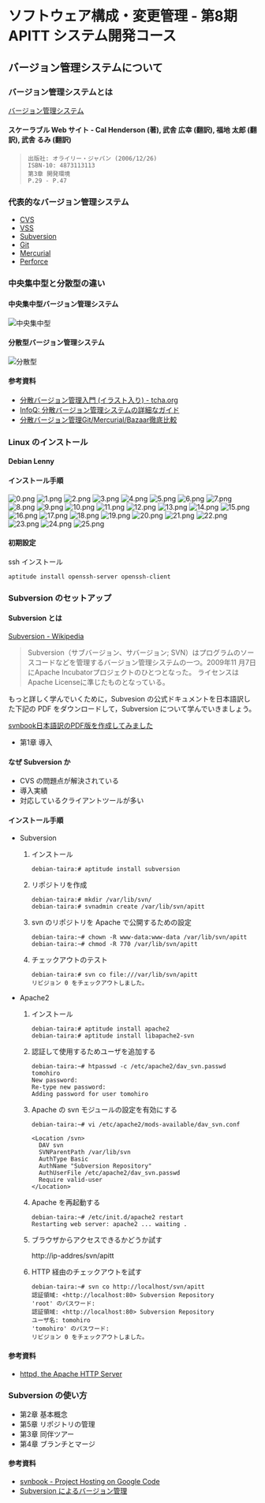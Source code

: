 ソフトウェア構成・変更管理 - 第8期 APITT システム開発コース
================================================================================


バージョン管理システムについて
--------------------------------------------------------------------------------


### バージョン管理システムとは

[バージョン管理システム](http://ja.wikipedia.org/wiki/バージョン管理システム)

#### スケーラブル Web サイト - Cal Henderson (著), 武舎 広幸 (翻訳), 福地 太郎 (翻訳), 武舎 るみ (翻訳)

>     出版社: オライリー・ジャパン (2006/12/26)
>     ISBN-10: 4873113113
>     第3章 開発環境
>     P.29 - P.47

### 代表的なバージョン管理システム

- [CVS](http://ja.wikipedia.org/wiki/Concurrent_Versions_System)
- [VSS](http://ja.wikipedia.org/wiki/Microsoft_Visual_SourceSafe)
- [Subversion](http://ja.wikipedia.org/wiki/Subversion)
- [Git](http://ja.wikipedia.org/wiki/Git)
- [Mercurial](http://ja.wikipedia.org/wiki/Mercurial)
- [Perforce](http://ja.wikipedia.org/wiki/Perforce)


### 中央集中型と分散型の違い

#### 中央集中型バージョン管理システム

![中央集中型](images/Subversion.png)

#### 分散型バージョン管理システム

![分散型](images/Git.png)

#### 参考資料

- [分散バージョン管理入門 (イラスト入り) - tcha.org](http://tcha.org/2010/intro-to-distributed-version-control-illustrated/)
- [InfoQ: 分散バージョン管理システムの詳細なガイド](http://www.infoq.com/jp/articles/dvcs-guide)
- [分散バージョン管理Git/Mercurial/Bazaar徹底比較](http://www.atmarkit.co.jp/fjava/rensai4/devtool03/devtool03_1.html)


### Linux のインストール

#### Debian Lenny

#### インストール手順

![0.png](images/0.png)
![1.png](images/1.png)
![2.png](images/2.png)
![3.png](images/3.png)
![4.png](images/4.png)
![5.png](images/5.png)
![6.png](images/6.png)
![7.png](images/7.png)
![8.png](images/8.png)
![9.png](images/9.png)
![10.png](images/10.png)
![11.png](images/11.png)
![12.png](images/12.png)
![13.png](images/13.png)
![14.png](images/14.png)
![15.png](images/15.png)
![16.png](images/16.png)
![17.png](images/17.png)
![18.png](images/18.png)
![19.png](images/19.png)
![20.png](images/20.png)
![21.png](images/21.png)
![22.png](images/22.png)
![23.png](images/23.png)
![24.png](images/24.png)
![25.png](images/25.png)

#### 初期設定

ssh インストール

    aptitude install openssh-server openssh-client


### Subversion のセットアップ

#### Subversion とは

[Subversion - Wikipedia](http://ja.wikipedia.org/wiki/Subversion)

> Subversion（サブバージョン、サバージョン; SVN）はプログラムのソースコードなどを管理するバージョン管理システムの一つ。2009年11 月7日にApache Incubatorプロジェクトのひとつとなった。 ライセンスはApache Licenseに準じたものとなっている。

もっと詳しく学んでいくために，Subvesion の公式ドキュメントを日本語訳した下記の PDF をダウンロードして，Subversion について学んでいきましょう。

[svnbook日本語訳のPDF版を作成してみました](http://psyto.s26.xrea.com/misc/svnbook/ "svnbook日本語訳のPDF版を作成してみました")

- 第1章 導入

#### なぜ Subversion か

- CVS の問題点が解決されている
- 導入実績
- 対応しているクライアントツールが多い

#### インストール手順

- Subversion

    1. インストール

           debian-taira:# aptitude install subversion

    2. リポジトリを作成

           debian-taira:# mkdir /var/lib/svn/
           debian-taira:# svnadmin create /var/lib/svn/apitt

    3. svn のリポジトリを Apache で公開するための設定

           debian-taira:~# chown -R www-data:www-data /var/lib/svn/apitt
           debian-taira:~# chmod -R 770 /var/lib/svn/apitt

    4. チェックアウトのテスト

           debian-taira:# svn co file:///var/lib/svn/apitt
           リビジョン 0 をチェックアウトしました。

- Apache2

    1. インストール

           debian-taira:# aptitude install apache2
           debian-taira:# aptitude install libapache2-svn

    2. 認証して使用するためユーザを追加する

           debian-taira:~# htpasswd -c /etc/apache2/dav_svn.passwd tomohiro
           New password: 
           Re-type new password: 
           Adding password for user tomohiro

    3. Apache の svn モジュールの設定を有効にする

           debian-taira:~# vi /etc/apache2/mods-available/dav_svn.conf

           <Location /svn>
             DAV svn
             SVNParentPath /var/lib/svn
             AuthType Basic
             AuthName "Subversion Repository"
             AuthUserFile /etc/apache2/dav_svn.passwd
             Require valid-user
           </Location>

    4. Apache を再起動する

           debian-taira:~# /etc/init.d/apache2 restart
           Restarting web server: apache2 ... waiting .

    5. ブラウザからアクセスできるかどうか試す

        http://ip-addres/svn/apitt

    6. HTTP 経由のチェックアウトを試す

           debian-taira:~# svn co http://localhost/svn/apitt
           認証領域: <http://localhost:80> Subversion Repository
           'root' のパスワード:
           認証領域: <http://localhost:80> Subversion Repository
           ユーザ名: tomohiro
           'tomohiro' のパスワード:
           リビジョン 0 をチェックアウトしました。

#### 参考資料

- [httpd, the Apache HTTP Server](http://svnbook.red-bean.com/en/1.5/svn.serverconfig.httpd.html "httpd, the Apache HTTP Server")

### Subversion の使い方

- 第2章 基本概念
- 第5章 リポジトリの管理
- 第3章 同伴ツアー 
- 第4章 ブランチとマージ

#### 参考資料

- [svnbook - Project Hosting on Google Code](http://code.google.com/p/svnbook/ "svnbook - Project Hosting on Google Code")
- [Subversion によるバージョン管理](http://www.caldron.jp/~nabetaro/svn/svnbook-1.4-final/ "Subversion によるバージョン管理")
